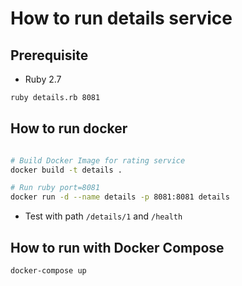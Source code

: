 # How to run details service

## Prerequisite

* Ruby 2.7

```bash
ruby details.rb 8081
```
## How to run docker
```bash

# Build Docker Image for rating service
docker build -t details .

# Run ruby port=8081
docker run -d --name details -p 8081:8081 details
```
* Test with path `/details/1` and `/health`

## How to run with Docker Compose

```bash
docker-compose up
```